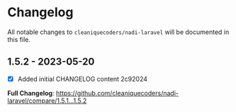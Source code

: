 # Changelog

All notable changes to `cleaniquecoders/nadi-laravel` will be documented in this file.

## 1.5.2 - 2023-05-20

- [x] Added initial CHANGELOG content 2c92024

**Full Changelog**: https://github.com/cleaniquecoders/nadi-laravel/compare/1.5.1...1.5.2
